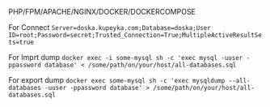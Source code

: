 PHP/FPM/APACHE/NGINX/DOCKER/DOCKERCOMPOSE



For Connect
```Server=doska.kupeyka.com;Database=doska;User ID=root;Password=secret;Trusted_Connection=True;MultipleActiveResultSets=true```

For Imprt dump
`docker exec -i some-mysql sh -c 'exec mysql -uuser -ppassword database' < /some/path/on/your/host/all-databases.sql`

For export dump
`docker exec some-mysql sh -c 'exec mysqldump --all-databases -uuser -ppassword database' > /some/path/on/your/host/all-databases.sql`
